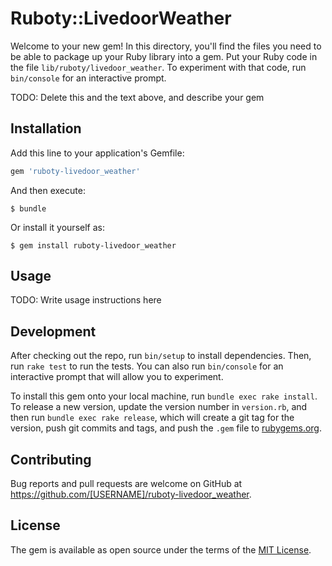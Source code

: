 # Ruboty::LivedoorWeather

Welcome to your new gem! In this directory, you'll find the files you need to be able to package up your Ruby library into a gem. Put your Ruby code in the file `lib/ruboty/livedoor_weather`. To experiment with that code, run `bin/console` for an interactive prompt.

TODO: Delete this and the text above, and describe your gem

## Installation

Add this line to your application's Gemfile:

```ruby
gem 'ruboty-livedoor_weather'
```

And then execute:

    $ bundle

Or install it yourself as:

    $ gem install ruboty-livedoor_weather

## Usage

TODO: Write usage instructions here

## Development

After checking out the repo, run `bin/setup` to install dependencies. Then, run `rake test` to run the tests. You can also run `bin/console` for an interactive prompt that will allow you to experiment.

To install this gem onto your local machine, run `bundle exec rake install`. To release a new version, update the version number in `version.rb`, and then run `bundle exec rake release`, which will create a git tag for the version, push git commits and tags, and push the `.gem` file to [rubygems.org](https://rubygems.org).

## Contributing

Bug reports and pull requests are welcome on GitHub at https://github.com/[USERNAME]/ruboty-livedoor_weather.


## License

The gem is available as open source under the terms of the [MIT License](http://opensource.org/licenses/MIT).

